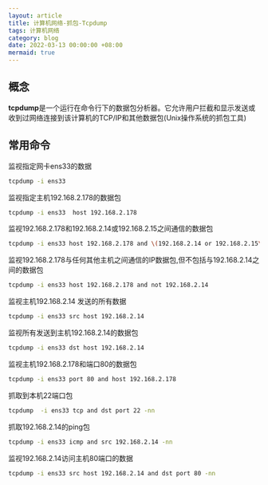 ```yaml
---
layout: article
title: 计算机网络-抓包-Tcpdump
tags: 计算机网络
category: blog
date: 2022-03-13 00:00:00 +08:00
mermaid: true
---
```


## 概念
**tcpdump**是一个运行在命令行下的数据包分析器。它允许用户拦截和显示发送或收到过网络连接到该计算机的TCP/IP和其他数据包(Unix操作系统的抓包工具)

## 常用命令

监视指定网卡ens33的数据	

```bash
tcpdump -i ens33
```

 监视指定主机192.168.2.178的数据包
```bash
tcpdump -i ens33  host 192.168.2.178
```

监视192.168.2.178和192.168.2.14或192.168.2.15之间通信的数据包
```bash
tcpdump -i ens33 host 192.168.2.178 and \(192.168.2.14 or 192.168.2.15\)
```
监视192.168.2.178与任何其他主机之间通信的IP数据包,但不包括与192.168.2.14之间的数据包
```bash
tcpdump -i ens33 host 192.168.2.178 and not 192.168.2.14
```
监视主机192.168.2.14 发送的所有数据
```bash
tcpdump -i ens33 src host 192.168.2.14
```
监视所有发送到主机192.168.2.14的数据包

```bash
tcpdump -i ens33 dst host 192.168.2.14
```
监视主机192.168.2.178和端口80的数据包

```bash
tcpdump -i ens33 port 80 and host 192.168.2.178
```

抓取到本机22端口包

```bash
tcpdump  -i ens33 tcp and dst port 22 -nn
```
抓取192.168.2.14的ping包
```bash
tcpdump -i ens33 icmp and src 192.168.2.14 -nn 
```

监视192.168.2.14访问主机80端口的数据
```bash
tcpdump -i ens33 src host 192.168.2.14 and dst port 80 -nn
```


